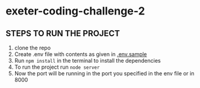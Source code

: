 # exeter-coding-challenge-2

## STEPS TO RUN THE PROJECT
1. clone the repo
2. Create .env file with contents as given in [.env.sample](./.env.sample)
3. Run `npm install` in the terminal to install the dependencies
4. To run the project run `node server`
5. Now the port will be running in the port you specified in the env file or in 8000
